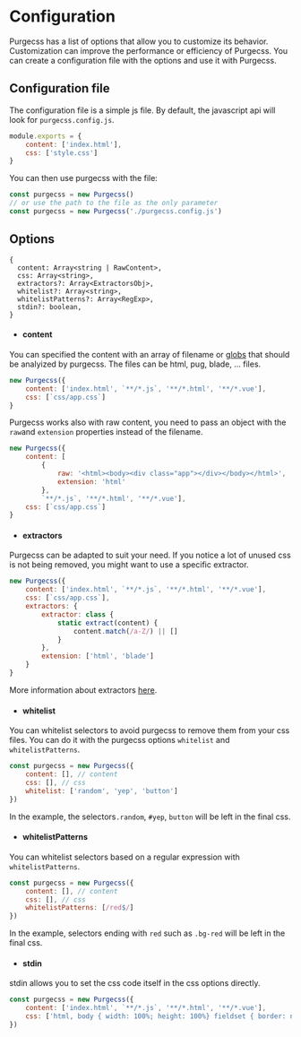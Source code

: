 # Configuration

Purgecss has  a list of options that allow you to customize its behavior. Customization can improve the performance or efficiency of Purgecss. You can create a configuration file with the options and use it with Purgecss.

## Configuration file

The configuration file is a simple js file. By default, the javascript api will look for `purgecss.config.js`.

```js
module.exports = {
    content: ['index.html'],
    css: ['style.css']
}
```

You can then use purgecss with the file:

```js
const purgecss = new Purgecss()
// or use the path to the file as the only parameter
const purgecss = new Purgecss('./purgecss.config.js')
```

## Options

```
{
  content: Array<string | RawContent>,
  css: Array<string>,
  extractors?: Array<ExtractorsObj>,
  whitelist?: Array<string>,
  whitelistPatterns?: Array<RegExp>,
  stdin?: boolean,
}
```

* #### content

You can specified the content with an array of filename or [globs](https://github.com/isaacs/node-glob/blob/master/README.md#glob-primer) that should be analyized by purgecss. The files can be html, pug, blade, ... files.

```js
new Purgecss({
    content: ['index.html', `**/*.js`, '**/*.html', '**/*.vue'],
    css: [`css/app.css`]
}
```

Purgecss works also with raw content, you need to pass an object with the `raw`and `extension` properties instead of the filename.

```js
new Purgecss({
    content: [
        {
            raw: '<html><body><div class="app"></div></body></html>',
            extension: 'html'
        },
        `**/*.js`, '**/*.html', '**/*.vue'],
    css: [`css/app.css`]
}
```

* #### extractors

Purgecss can be adapted to suit your need. If you notice a lot of unused css is not being removed, you might want to use a specific extractor.

```js
new Purgecss({
    content: ['index.html', `**/*.js`, '**/*.html', '**/*.vue'],
    css: [`css/app.css`],
    extractors: {
        extractor: class {
            static extract(content) {
                content.match(/a-Z/) || []
            }
        },
        extension: ['html', 'blade']
    }
}
```

More information about extractors [here](/extractors.md).

* #### whitelist

You can whitelist selectors to avoid purgecss to remove them from your css files. You can do it with the purgecss options `whitelist` and `whitelistPatterns`.

```js
const purgecss = new Purgecss({
    content: [], // content
    css: [], // css
    whitelist: ['random', 'yep', 'button']
})
```

In the example, the selectors`.random`, `#yep`, `button` will be left in the final css.

* #### whitelistPatterns

You can whitelist selectors based on a regular expression with `whitelistPatterns`.

```js
const purgecss = new Purgecss({
    content: [], // content
    css: [], // css
    whitelistPatterns: [/red$/]
})
```

In the example, selectors ending with `red` such as `.bg-red` will be left in the final css.

* #### stdin

stdin allows you to set the css code itself in the css options directly.

```js
const purgecss = new Purgecss({
    content: ['index.html', `**/*.js`, '**/*.html', '**/*.vue'],
    css: ['html, body { width: 100%; height: 100%} fieldset { border: none; }']
})
```



